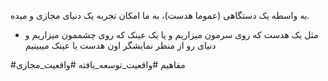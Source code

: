 به واسطه یک دستگاهی (عموما هدست)، به ما امکان تجربه یک دنیای مجازی و میده.
- مثل یک هدست که روی سرمون میزاریم و یا یک عینک که روی چشممون میزاریم و دنیای رو از منظر نمایشگر اون هدست یا عینک میبینیم

#مفاهیم #واقعیت_توسعه_یافته #واقعیت_مجازی 